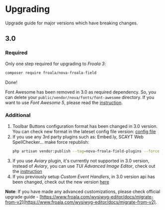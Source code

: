 # Upgrading

Upgrade guide for major versions which have breaking changes.

## 3.0

### Required

Only one step required for upgrading to _Froala 3_:

```bash
composer require froala/nova-froala-field
```

Done!

Font Awesome has been removed in 3.0 as required dependency.
So, you can delete your `public/vendor/nova/fonts/font-awesome` directory.
If you want to use _Font Awesome 5_, please read the [instruction](README.md#font-awesome-5).

### Additional

1. Toolbar Buttons configuration format has been changed in 3.0 version.
   You can check new format in the lateset config file version: [config file](https://github.com/froala/nova-froala-field/blob/master/config/froala-field.php)
2. If you use any 3rd party plugins such as: Embed.ly, SCAYT Web SpellChecker... make force republish:
   ```bash
   php artisan vendor:publish --tag=nova-froala-field-plugins --force
   ```
3. If you use _Aviary_ plugin, it's currently not supported in 3.0 version, instead of _Aviary_,
   you can use _TUI Advanced Image Editor_, check out the [instruction](README.md#tui-advanced-image-editor)
4. If you previously setup _Custom Event Handlers_, in 3.0 version api has been changed,
   check out the new version [here](README.md#custom-event-handlers)

**Note**:
If you have made any advanced customizations, please check official upgrade guide - [https://www.froala.com/wysiwyg-editor/docs/migrate-from-v2](https://www.froala.com/wysiwyg-editor/docs/migrate-from-v2).

